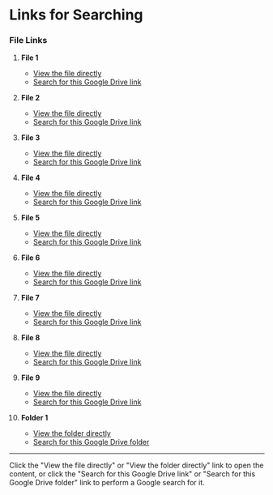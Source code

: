 # Links for Searching

### File Links

1. **File 1**
   - [View the file directly]([https://drive.google.com/file/d/16Y676APKqD-v0mK0nDOH6778sAMpdSPt/view?usp=drivesdk](https://drive.google.com/file/d/16Y676APKqD-v0mK0nDOH6778sAMpdSPt/view?usp=drivesdk))
   - [Search for this Google Drive link](https://www.google.com/search?q=https://drive.google.com/file/d/1lywMBXN9ciWKrEtEcUPr_gnj2FlGM_o8/view?usp=drivesdk)

2. **File 2**
   - [View the file directly](https://drive.google.com/file/d/13YyYD9386UQsaQG6yw6sMcy69M8C1pv1/view?usp=drivesdk)
   - [Search for this Google Drive link](https://www.google.com/search?q=https://drive.google.com/file/d/13YyYD9386UQsaQG6yw6sMcy69M8C1pv1/view?usp=drivesdk)

3. **File 3**
   - [View the file directly](https://drive.google.com/file/d/1_JHGXRn76DLOrTKY57aRyTFDWrD2q9QS/view?usp=drivesdk)
   - [Search for this Google Drive link](https://www.google.com/search?q=https://drive.google.com/file/d/1_JHGXRn76DLOrTKY57aRyTFDWrD2q9QS/view?usp=drivesdk)

4. **File 4**
   - [View the file directly](https://drive.google.com/file/d/1nCFfYj_la0UXL4DtTGscU-JA8W5mJkkL/view?usp=drivesdk)
   - [Search for this Google Drive link](https://www.google.com/search?q=https://drive.google.com/file/d/1nCFfYj_la0UXL4DtTGscU-JA8W5mJkkL/view?usp=drivesdk)

5. **File 5**
   - [View the file directly](https://drive.google.com/file/d/1sJzCjS2wAspHIzmoaEk73POpe_rVzz7E/view?usp=drivesdk)
   - [Search for this Google Drive link](https://www.google.com/search?q=https://drive.google.com/file/d/1sJzCjS2wAspHIzmoaEk73POpe_rVzz7E/view?usp=drivesdk)

6. **File 6**
   - [View the file directly](https://drive.google.com/file/d/1-Fi9f1jnoqU1NeScg-Rch5xkH-UhN_AL/view?usp=drivesdk)
   - [Search for this Google Drive link](https://www.google.com/search?q=https://drive.google.com/file/d/1-Fi9f1jnoqU1NeScg-Rch5xkH-UhN_AL/view?usp=drivesdk)

7. **File 7**
   - [View the file directly](https://drive.google.com/file/d/16zFCz-Wg8W-49wqji54Dhjjum3xA60G_/view?usp=drivesdk)
   - [Search for this Google Drive link](https://www.google.com/search?q=https://drive.google.com/file/d/16zFCz-Wg8W-49wqji54Dhjjum3xA60G_/view?usp=drivesdk)

8. **File 8**
   - [View the file directly](https://drive.google.com/file/d/1dXK1k5riaYfC-HQXyCKLx9NvhSZLqhVb/view?usp=drivesdk)
   - [Search for this Google Drive link](https://www.google.com/search?q=https://drive.google.com/file/d/1dXK1k5riaYfC-HQXyCKLx9NvhSZLqhVb/view?usp=drivesdk)

9. **File 9**
   - [View the file directly](https://drive.google.com/file/d/1XdI82DQyGI52Ydx7o-mTxn-SlYiCkZSN/view?usp=drivesdk)
   - [Search for this Google Drive link](https://www.google.com/search?q=https://drive.google.com/file/d/1XdI82DQyGI52Ydx7o-mTxn-SlYiCkZSN/view?usp=drivesdk)

10. **Folder 1**
    - [View the folder directly](https://drive.google.com/drive/folders/1nYaS3ZcGqsZquidOACu5d-OReOJg17lR)
    - [Search for this Google Drive folder](https://www.google.com/search?q=https://drive.google.com/drive/folders/1nYaS3ZcGqsZquidOACu5d-OReOJg17lR)

---

Click the "View the file directly" or "View the folder directly" link to open the content, or click the "Search for this Google Drive link" or "Search for this Google Drive folder" link to perform a Google search for it.
